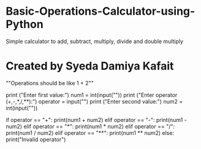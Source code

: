 # Basic-Operations-Calculator-using-Python
Simple calculator to add, subtract, multiply, divide and double multiply
# Created by Syeda Damiya Kafait

""Operations should be like 
1
+
2""

print ("Enter first value:")
num1 = int(input(""))
print ("Enter operator (+,-,*,/,**):")
operator = input("")
print ("Enter second value:")
num2 = int(input(""))

if operator == "+":
    print(num1 + num2)
elif operator == "-":
    print(num1 - num2)
elif operator == "*":
    print(num1 * num2)
elif operator == "/":
    print(num1 / num2)
elif operator == "**":
    print(num1 ** num2)
else:
    print("Invalid operator")
